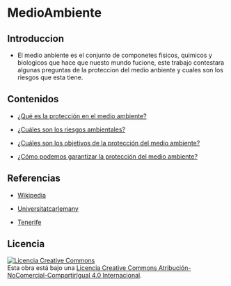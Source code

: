 # MedioAmbiente

## Introduccion

- El medio anbiente es el conjunto de componetes fisicos, quimicos y biologicos que hace que nuesto mundo fucione, este trabajo contestara algunas preguntas de la proteccion del medio anbiente y cuales son los riesgos que esta tiene.

## Contenidos

- [¿Qué es la protección en el medio ambiente?](Preguntas/Proteccion.md)

- [¿Cuáles son los riesgos ambientales?](Preguntas/Riesgos.md)

- [¿Cuáles son los objetivos de la protección del medio ambiente?](Preguntas/Objetivos)

- [¿Cómo podemos garantizar la protección del medio ambiente?]()

## Referencias

- [Wikipedia](https://es.wikipedia.org/wiki/Wikipedia:Portada) 

- [Universitatcarlemany](https://www.universitatcarlemany.com/actualidad/que-son-los-riesgos-ambientales-principales-ejemplos#:~:text=Riesgos%20ambientales%20antr%C3%B3picos&text=Vertidos%20t%C3%B3xicos.,Posibles%20incendios%20de%20inmuebles.)

- [Tenerife](https://www.tenerife.es/planes/PTEOResiduos/adjuntos/Info_SostenibilidadCap05.pdf)

## Licencia
<a rel="license" href="http://creativecommons.org/licenses/by-nc-sa/4.0/"><img alt="Licencia Creative Commons" style="border-width:0" src="https://i.creativecommons.org/l/by-nc-sa/4.0/88x31.png" /></a><br />Esta obra está bajo una <a rel="license" href="http://creativecommons.org/licenses/by-nc-sa/4.0/">Licencia Creative Commons Atribución-NoComercial-CompartirIgual 4.0 Internacional</a>.
